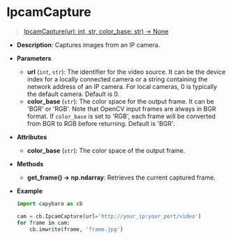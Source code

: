 # IpcamCapture

> [IpcamCapture(url: int, str, color_base: str) -> None](https://github.com/DocsaidLab/Capybara/blob/975d62fba4f76db59e715c220f7a2af5ad8d050e/capybara/vision/ipcam/camera.py#L11)

- **Description**: Captures images from an IP camera.

- **Parameters**

  - **url** (`int`, `str`): The identifier for the video source. It can be the device index for a locally connected camera or a string containing the network address of an IP camera. For local cameras, 0 is typically the default camera. Default is 0.
  - **color_base** (`str`): The color space for the output frame. It can be 'BGR' or 'RGB'. Note that OpenCV input frames are always in BGR format. If `color_base` is set to 'RGB', each frame will be converted from BGR to RGB before returning. Default is 'BGR'.

- **Attributes**

  - **color_base** (`str`): The color space of the output frame.

- **Methods**

  - **get_frame() -> np.ndarray**: Retrieves the current captured frame.

- **Example**

  ```python
  import capybara as cb

  cam = cb.IpcamCapture(url='http://your_ip:your_port/video')
  for frame in cam:
      cb.imwrite(frame, 'frame.jpg')
  ```

